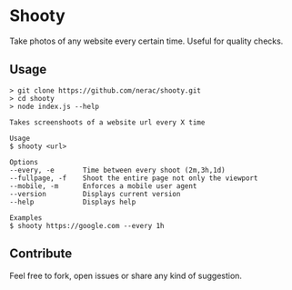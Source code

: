 # Shooty

Take photos of any website every certain time. Useful for quality checks.

## Usage

	> git clone https://github.com/nerac/shooty.git
	> cd shooty
	> node index.js --help

	Takes screenshoots of a website url every X time

	Usage
	$ shooty <url>

	Options
	--every, -e       Time between every shoot (2m,3h,1d)
	--fullpage, -f    Shoot the entire page not only the viewport
	--mobile, -m      Enforces a mobile user agent
	--version         Displays current version
	--help            Displays help

	Examples
	$ shooty https://google.com --every 1h

## Contribute

Feel free to fork, open issues or share any kind of suggestion.